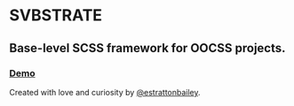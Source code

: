 # SVBSTRATE

## Base-level SCSS framework for OOCSS projects.

### [Demo](http://svbstrate.io)

Created with love and curiosity by [@estrattonbailey](http://twitter.com/estrattonbailey).
